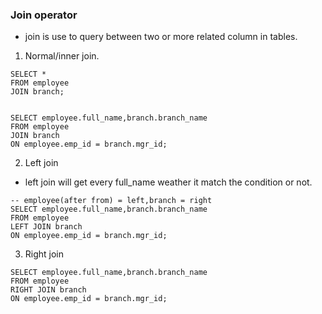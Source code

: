 ### Join operator

- join is use to query between two or more related column in tables.

1. Normal/inner join.

```
SELECT *
FROM employee
JOIN branch;


SELECT employee.full_name,branch.branch_name
FROM employee
JOIN branch
ON employee.emp_id = branch.mgr_id;
```

2. Left join

- left join will get every full_name weather it match the condition or not.

```
-- employee(after from) = left,branch = right
SELECT employee.full_name,branch.branch_name
FROM employee
LEFT JOIN branch
ON employee.emp_id = branch.mgr_id;
```

3. Right join

```
SELECT employee.full_name,branch.branch_name
FROM employee
RIGHT JOIN branch
ON employee.emp_id = branch.mgr_id;
```
